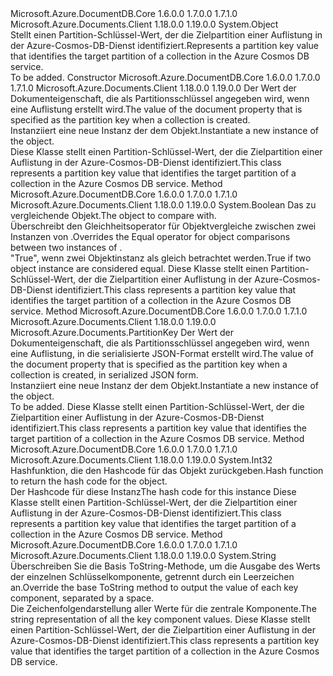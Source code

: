 <Type Name="PartitionKey" FullName="Microsoft.Azure.Documents.PartitionKey">
  <TypeSignature Language="C#" Value="public sealed class PartitionKey" />
  <TypeSignature Language="ILAsm" Value=".class public auto ansi sealed beforefieldinit PartitionKey extends System.Object" />
  <TypeSignature Language="DocId" Value="T:Microsoft.Azure.Documents.PartitionKey" />
  <TypeSignature Language="VB.NET" Value="Public NotInheritable Class PartitionKey" />
  <TypeSignature Language="F#" Value="type PartitionKey = class" />
  <AssemblyInfo>
    <AssemblyName>Microsoft.Azure.DocumentDB.Core</AssemblyName>
    <AssemblyVersion>1.6.0.0</AssemblyVersion>
    <AssemblyVersion>1.7.0.0</AssemblyVersion>
    <AssemblyVersion>1.7.1.0</AssemblyVersion>
  </AssemblyInfo>
  <AssemblyInfo>
    <AssemblyName>Microsoft.Azure.Documents.Client</AssemblyName>
    <AssemblyVersion>1.18.0.0</AssemblyVersion>
    <AssemblyVersion>1.19.0.0</AssemblyVersion>
  </AssemblyInfo>
  <Base>
    <BaseTypeName>System.Object</BaseTypeName>
  </Base>
  <Interfaces />
  <Docs>
    <summary>
            <span data-ttu-id="a34d8-101">Stellt einen Partition-Schlüssel-Wert, der die Zielpartition einer Auflistung in der Azure-Cosmos-DB-Dienst identifiziert.</span><span class="sxs-lookup"><span data-stu-id="a34d8-101">Represents a partition key value that identifies the target partition of a collection in the Azure Cosmos DB service.</span></span>
            </summary>
    <remarks>To be added.</remarks>
  </Docs>
  <Members>
    <Member MemberName=".ctor">
      <MemberSignature Language="C#" Value="public PartitionKey (object keyValue);" />
      <MemberSignature Language="ILAsm" Value=".method public hidebysig specialname rtspecialname instance void .ctor(object keyValue) cil managed" />
      <MemberSignature Language="DocId" Value="M:Microsoft.Azure.Documents.PartitionKey.#ctor(System.Object)" />
      <MemberSignature Language="VB.NET" Value="Public Sub New (keyValue As Object)" />
      <MemberSignature Language="F#" Value="new Microsoft.Azure.Documents.PartitionKey : obj -&gt; Microsoft.Azure.Documents.PartitionKey" Usage="new Microsoft.Azure.Documents.PartitionKey keyValue" />
      <MemberType>Constructor</MemberType>
      <AssemblyInfo>
        <AssemblyName>Microsoft.Azure.DocumentDB.Core</AssemblyName>
        <AssemblyVersion>1.6.0.0</AssemblyVersion>
        <AssemblyVersion>1.7.0.0</AssemblyVersion>
        <AssemblyVersion>1.7.1.0</AssemblyVersion>
      </AssemblyInfo>
      <AssemblyInfo>
        <AssemblyName>Microsoft.Azure.Documents.Client</AssemblyName>
        <AssemblyVersion>1.18.0.0</AssemblyVersion>
        <AssemblyVersion>1.19.0.0</AssemblyVersion>
      </AssemblyInfo>
      <Parameters>
        <Parameter Name="keyValue" Type="System.Object" />
      </Parameters>
      <Docs>
        <param name="keyValue">
            <span data-ttu-id="a34d8-102">Der Wert der Dokumenteigenschaft, die als Partitionsschlüssel angegeben wird, wenn eine Auflistung erstellt wird.</span><span class="sxs-lookup"><span data-stu-id="a34d8-102">The value of the document property that is specified as the partition key when a collection is created.</span></span>
            </param>
        <summary>
            <span data-ttu-id="a34d8-103">Instanziiert eine neue Instanz der dem <see cref="T:Microsoft.Azure.Documents.PartitionKey" /> Objekt.</span><span class="sxs-lookup"><span data-stu-id="a34d8-103">Instantiate a new instance of the <see cref="T:Microsoft.Azure.Documents.PartitionKey" /> object.</span></span>
            </summary>
        <remarks>
            <span data-ttu-id="a34d8-104">Diese Klasse stellt einen Partition-Schlüssel-Wert, der die Zielpartition einer Auflistung in der Azure-Cosmos-DB-Dienst identifiziert.</span><span class="sxs-lookup"><span data-stu-id="a34d8-104">This class represents a partition key value that identifies the target partition of a collection in the Azure Cosmos DB service.</span></span>
            </remarks>
      </Docs>
    </Member>
    <Member MemberName="Equals">
      <MemberSignature Language="C#" Value="public override bool Equals (object other);" />
      <MemberSignature Language="ILAsm" Value=".method public hidebysig virtual instance bool Equals(object other) cil managed" />
      <MemberSignature Language="DocId" Value="M:Microsoft.Azure.Documents.PartitionKey.Equals(System.Object)" />
      <MemberSignature Language="VB.NET" Value="Public Overrides Function Equals (other As Object) As Boolean" />
      <MemberSignature Language="F#" Value="override this.Equals : obj -&gt; bool" Usage="partitionKey.Equals other" />
      <MemberType>Method</MemberType>
      <AssemblyInfo>
        <AssemblyName>Microsoft.Azure.DocumentDB.Core</AssemblyName>
        <AssemblyVersion>1.6.0.0</AssemblyVersion>
        <AssemblyVersion>1.7.0.0</AssemblyVersion>
        <AssemblyVersion>1.7.1.0</AssemblyVersion>
      </AssemblyInfo>
      <AssemblyInfo>
        <AssemblyName>Microsoft.Azure.Documents.Client</AssemblyName>
        <AssemblyVersion>1.18.0.0</AssemblyVersion>
        <AssemblyVersion>1.19.0.0</AssemblyVersion>
      </AssemblyInfo>
      <ReturnValue>
        <ReturnType>System.Boolean</ReturnType>
      </ReturnValue>
      <Parameters>
        <Parameter Name="other" Type="System.Object" />
      </Parameters>
      <Docs>
        <param name="other"><span data-ttu-id="a34d8-105">Das zu vergleichende Objekt.</span><span class="sxs-lookup"><span data-stu-id="a34d8-105">The object to compare with.</span></span></param>
        <summary>
            <span data-ttu-id="a34d8-106">Überschreibt den Gleichheitsoperator für Objektvergleiche zwischen zwei Instanzen von <see cref="T:Microsoft.Azure.Documents.PartitionKey" />.</span><span class="sxs-lookup"><span data-stu-id="a34d8-106">Overrides the Equal operator for object comparisons between two instances of <see cref="T:Microsoft.Azure.Documents.PartitionKey" />.</span></span>
            </summary>
        <returns><span data-ttu-id="a34d8-107">"True", wenn zwei Objektinstanz als gleich betrachtet werden.</span><span class="sxs-lookup"><span data-stu-id="a34d8-107">True if two object instance are considered equal.</span></span></returns>
        <remarks>
            <span data-ttu-id="a34d8-108">Diese Klasse stellt einen Partition-Schlüssel-Wert, der die Zielpartition einer Auflistung in der Azure-Cosmos-DB-Dienst identifiziert.</span><span class="sxs-lookup"><span data-stu-id="a34d8-108">This class represents a partition key value that identifies the target partition of a collection in the Azure Cosmos DB service.</span></span>
            </remarks>
      </Docs>
    </Member>
    <Member MemberName="FromJsonString">
      <MemberSignature Language="C#" Value="public static Microsoft.Azure.Documents.PartitionKey FromJsonString (string keyValue);" />
      <MemberSignature Language="ILAsm" Value=".method public static hidebysig class Microsoft.Azure.Documents.PartitionKey FromJsonString(string keyValue) cil managed" />
      <MemberSignature Language="DocId" Value="M:Microsoft.Azure.Documents.PartitionKey.FromJsonString(System.String)" />
      <MemberSignature Language="VB.NET" Value="Public Shared Function FromJsonString (keyValue As String) As PartitionKey" />
      <MemberSignature Language="F#" Value="static member FromJsonString : string -&gt; Microsoft.Azure.Documents.PartitionKey" Usage="Microsoft.Azure.Documents.PartitionKey.FromJsonString keyValue" />
      <MemberType>Method</MemberType>
      <AssemblyInfo>
        <AssemblyName>Microsoft.Azure.DocumentDB.Core</AssemblyName>
        <AssemblyVersion>1.6.0.0</AssemblyVersion>
        <AssemblyVersion>1.7.0.0</AssemblyVersion>
        <AssemblyVersion>1.7.1.0</AssemblyVersion>
      </AssemblyInfo>
      <AssemblyInfo>
        <AssemblyName>Microsoft.Azure.Documents.Client</AssemblyName>
        <AssemblyVersion>1.18.0.0</AssemblyVersion>
        <AssemblyVersion>1.19.0.0</AssemblyVersion>
      </AssemblyInfo>
      <ReturnValue>
        <ReturnType>Microsoft.Azure.Documents.PartitionKey</ReturnType>
      </ReturnValue>
      <Parameters>
        <Parameter Name="keyValue" Type="System.String" />
      </Parameters>
      <Docs>
        <param name="keyValue">
            <span data-ttu-id="a34d8-109">Der Wert der Dokumenteigenschaft, die als Partitionsschlüssel angegeben wird, wenn eine Auflistung, in die serialisierte JSON-Format erstellt wird.</span><span class="sxs-lookup"><span data-stu-id="a34d8-109">The value of the document property that is specified as the partition key when a collection is created, in serialized JSON form.</span></span>
            </param>
        <summary>
            <span data-ttu-id="a34d8-110">Instanziiert eine neue Instanz der dem <see cref="T:Microsoft.Azure.Documents.PartitionKey" /> Objekt.</span><span class="sxs-lookup"><span data-stu-id="a34d8-110">Instantiate a new instance of the <see cref="T:Microsoft.Azure.Documents.PartitionKey" /> object.</span></span>
            </summary>
        <returns>To be added.</returns>
        <remarks>
            <span data-ttu-id="a34d8-111">Diese Klasse stellt einen Partition-Schlüssel-Wert, der die Zielpartition einer Auflistung in der Azure-Cosmos-DB-Dienst identifiziert.</span><span class="sxs-lookup"><span data-stu-id="a34d8-111">This class represents a partition key value that identifies the target partition of a collection in the Azure Cosmos DB service.</span></span>
            </remarks>
      </Docs>
    </Member>
    <Member MemberName="GetHashCode">
      <MemberSignature Language="C#" Value="public override int GetHashCode ();" />
      <MemberSignature Language="ILAsm" Value=".method public hidebysig virtual instance int32 GetHashCode() cil managed" />
      <MemberSignature Language="DocId" Value="M:Microsoft.Azure.Documents.PartitionKey.GetHashCode" />
      <MemberSignature Language="VB.NET" Value="Public Overrides Function GetHashCode () As Integer" />
      <MemberSignature Language="F#" Value="override this.GetHashCode : unit -&gt; int" Usage="partitionKey.GetHashCode " />
      <MemberType>Method</MemberType>
      <AssemblyInfo>
        <AssemblyName>Microsoft.Azure.DocumentDB.Core</AssemblyName>
        <AssemblyVersion>1.6.0.0</AssemblyVersion>
        <AssemblyVersion>1.7.0.0</AssemblyVersion>
        <AssemblyVersion>1.7.1.0</AssemblyVersion>
      </AssemblyInfo>
      <AssemblyInfo>
        <AssemblyName>Microsoft.Azure.Documents.Client</AssemblyName>
        <AssemblyVersion>1.18.0.0</AssemblyVersion>
        <AssemblyVersion>1.19.0.0</AssemblyVersion>
      </AssemblyInfo>
      <ReturnValue>
        <ReturnType>System.Int32</ReturnType>
      </ReturnValue>
      <Parameters />
      <Docs>
        <summary>
            <span data-ttu-id="a34d8-112">Hashfunktion, die den Hashcode für das Objekt zurückgeben.</span><span class="sxs-lookup"><span data-stu-id="a34d8-112">Hash function to return the hash code for the object.</span></span>
            </summary>
        <returns><span data-ttu-id="a34d8-113">Der Hashcode für diese <see cref="T:Microsoft.Azure.Documents.PartitionKey" /> Instanz</span><span class="sxs-lookup"><span data-stu-id="a34d8-113">The hash code for this <see cref="T:Microsoft.Azure.Documents.PartitionKey" /> instance</span></span></returns>
        <remarks>
            <span data-ttu-id="a34d8-114">Diese Klasse stellt einen Partition-Schlüssel-Wert, der die Zielpartition einer Auflistung in der Azure-Cosmos-DB-Dienst identifiziert.</span><span class="sxs-lookup"><span data-stu-id="a34d8-114">This class represents a partition key value that identifies the target partition of a collection in the Azure Cosmos DB service.</span></span>
            </remarks>
      </Docs>
    </Member>
    <Member MemberName="ToString">
      <MemberSignature Language="C#" Value="public override string ToString ();" />
      <MemberSignature Language="ILAsm" Value=".method public hidebysig virtual instance string ToString() cil managed" />
      <MemberSignature Language="DocId" Value="M:Microsoft.Azure.Documents.PartitionKey.ToString" />
      <MemberSignature Language="VB.NET" Value="Public Overrides Function ToString () As String" />
      <MemberSignature Language="F#" Value="override this.ToString : unit -&gt; string" Usage="partitionKey.ToString " />
      <MemberType>Method</MemberType>
      <AssemblyInfo>
        <AssemblyName>Microsoft.Azure.DocumentDB.Core</AssemblyName>
        <AssemblyVersion>1.6.0.0</AssemblyVersion>
        <AssemblyVersion>1.7.0.0</AssemblyVersion>
        <AssemblyVersion>1.7.1.0</AssemblyVersion>
      </AssemblyInfo>
      <AssemblyInfo>
        <AssemblyName>Microsoft.Azure.Documents.Client</AssemblyName>
        <AssemblyVersion>1.18.0.0</AssemblyVersion>
        <AssemblyVersion>1.19.0.0</AssemblyVersion>
      </AssemblyInfo>
      <ReturnValue>
        <ReturnType>System.String</ReturnType>
      </ReturnValue>
      <Parameters />
      <Docs>
        <summary>
            <span data-ttu-id="a34d8-115">Überschreiben Sie die Basis ToString-Methode, um die Ausgabe des Werts der einzelnen Schlüsselkomponente, getrennt durch ein Leerzeichen an.</span><span class="sxs-lookup"><span data-stu-id="a34d8-115">Override the base ToString method to output the value of each key component, separated by a space.</span></span>
            </summary>
        <returns><span data-ttu-id="a34d8-116">Die Zeichenfolgendarstellung aller Werte für die zentrale Komponente.</span><span class="sxs-lookup"><span data-stu-id="a34d8-116">The string representation of all the key component values.</span></span></returns>
        <remarks>
            <span data-ttu-id="a34d8-117">Diese Klasse stellt einen Partition-Schlüssel-Wert, der die Zielpartition einer Auflistung in der Azure-Cosmos-DB-Dienst identifiziert.</span><span class="sxs-lookup"><span data-stu-id="a34d8-117">This class represents a partition key value that identifies the target partition of a collection in the Azure Cosmos DB service.</span></span>
            </remarks>
      </Docs>
    </Member>
  </Members>
</Type>